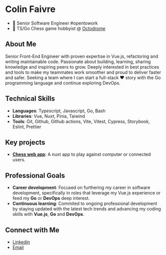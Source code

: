 # Colin Faivre

- 🔭 Senior Software Engineer #opentowork
- 👾 TS/Go Chess game hobbyist @ [Octodrome](https://github.com/octodrome)

## About Me

Senior Front-End Engineer with proven expertise in Vue.js, refactoring and writing maintainable code. Passionate about building, learning, sharing knowledge and inspiring peers to grow. Deeply interested in best practices and tools to make my teammates work smoother and proud to deliver faster and safer. Seeking a team where I can start a full-stack ♥︎ story with the Go programming language and continue exploring DevOps.

## Technical Skills
- __Languages__: Typescript, Javascript, Go, Bash
- __Libraries__: Vue, Nuxt, Pinia, Taiwind
- __Tools__: Git, Github, Github actions, Vite, Vitest, Cypress, Storybook, Eslint, Prettier

## Key projects
- __[Chess web app](https://github.com/octodrome/chess)__: A nuxt app to play against computer or connected users.

## Professional Goals

- __Career development__: Focused on furthering my career in software development, specifically in roles that leverage my Vue.js experience or feed my __Go__ or __DevOps__ deep interest.  
- __Continuous learning__: Commited to ongoing professional development by staying updated with the latest tech trends and advancing my coding skills with __Vue.js__, __Go__ and __DevOps__.

## Connect with Me

- [Linkedin](https://www.linkedin.com/in/colin-faivre-020498136/)
- [Email](mailto:colin.faivre@gmail.com?subject=[github])
